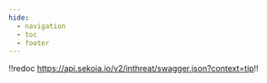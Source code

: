 ```yaml
---
hide:
  - navigation
  - toc
  - footer
---
```


!!redoc https://api.sekoia.io/v2/inthreat/swagger.json?context=tip!!
